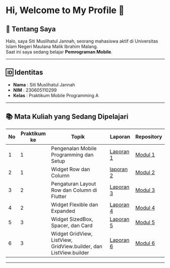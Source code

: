 # Hi, Welcome to My Profile 👋

## 📖 Tentang Saya
Halo, saya Siti Muslihatul Jannah, seorang mahasiswa aktif di Universitas Islam Negeri Maulana Malik Ibrahim Malang.  
Saat ini saya sedang belajar **Pemrograman Mobile**.

---

## 🆔 Identitas
- **Nama** : Siti Muslihatul Jannah  
- **NIM** : 230605110299  
- **Kelas** : Praktikum Mobile Programming A 

---

## 📚 Mata Kuliah yang Sedang Dipelajari

| No | Praktikum ke         | Topik                                           | Laporan            | Repository  |
|----|-----------------|-------------------------------------------------|--------------------|-------------|
| 1  | 1 | Pengenalan Mobile Programming dan Setup         | [Laporan 1](https://drive.google.com/drive/folders/1GCnQt4iaTOuWdPafs5CLvJ6ngdbrEfZ3?usp=sharing "Laporan 1")    | [Modul 1](https://github.com/smuslihatuljannah/prak-mobile-modul-1 "Modul 1") |
| 2  | 1 | Widget Row dan Column                          |    [laporan 2](https://drive.google.com/drive/folders/1Ym96K3DPdfN4sU2f-CZfHa-d9472KkKn?usp=sharing "laporan 2")  |[Modul 2](https://github.com/smuslihatuljannah/prak-mobile-modul-2 "Modul 2")|
| 3  | 2 | Pengaturan Layout Row dan Column di Flutter    |[Laporan 3](https://drive.google.com/file/d/1BERT95A9cX9cvzhTP-24Y2i__EX9PgAU/view?usp=drive_link "Laporan 4")|[Modul 3](https://github.com/smuslihatuljannah/prak-mobile-modul-3 "Modul 3")|
| 4  | 2 | Widget Flexible dan Expanded                   |[Laporan 4](https://drive.google.com/file/d/1GWHmVXe3eI5_-6MgsdDf07CXYIQbhGe-/view?usp=drive_link "Laporan 4")|[Modul 4](https://github.com/smuslihatuljannah/prak-mobile-modul-4 "Modul 4")|
| 5  | 3 | Widget SizedBox, Spacer, dan Card                   |[Laporan 5](https://drive.google.com/file/d/1GWHmVXe3eI5_-6MgsdDf07CXYIQbhGe-/view?usp=drive_link "Laporan 4")| [Modul 5](https://github.com/smuslihatuljannah/prak-mobile-modul-5 "Modul 5") |
| 6 | 3 | Widget GridView, ListView, GridView.builder, dan ListView.builder                   |[Laporan 6](https://drive.google.com/file/d/1GWHmVXe3eI5_-6MgsdDf07CXYIQbhGe-/view?usp=drive_link "Laporan 4")| [Modul 6](https://github.com/smuslihatuljannah/prak-mobile-modul-6 "Laporan 6") |

---
